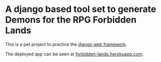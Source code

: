 # A django based tool set to generate Demons for the RPG Forbidden Lands

This is a pet project to practice the [django web framework](https://www.djangoproject.com/).

The deployed app can be seen at [forbidden-lands.herokuapp.com](https://forbidden-lands.herokuapp.com).